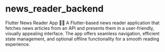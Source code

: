 # news_reader_backend
Flutter News Reader App 📱📰 A Flutter-based news reader application that fetches news articles from an API and presents them in a user-friendly, visually appealing interface. The app offers seamless navigation, efficient state management, and optional offline functionality for a smooth reading experience.
